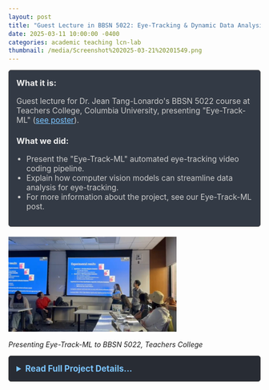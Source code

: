 ```yaml
---
layout: post
title: "Guest Lecture in BBSN 5022: Eye-Tracking & Dynamic Data Analysis"
date: 2025-03-11 10:00:00 -0400
categories: academic teaching lcn-lab
thumbnail: /media/Screenshot%202025-03-21%20201549.png
---
```


<div style="padding: 15px; border: 1px solid #555; border-radius: 5px; margin-bottom: 20px; background-color: #333a45;">
  <h3 style="margin-top: 0; color: #eee;">What it is:</h3>
  <p style="font-size: 1.1em; color: #ccc;">Guest lecture for Dr. Jean Tang-Lonardo's BBSN 5022 course at Teachers College, Columbia University, presenting "Eye-Track-ML" (<a href="https://yurigushiken.github.io/academic/research/lcn-lab/2025/03/04/Columbia-AI-Summit-poster-contribution.html" style="color: #7cc5ff;">see poster</a>).</p>
  
  <h3 style="color: #eee;">What we did:</h3>
  <ul style="font-size: 1.1em; list-style-type: disc; padding-left: 20px; color: #ccc;">
    <li>Present the "Eye-Track-ML" automated eye-tracking video coding pipeline.</li>
    <li>Explain how computer vision models can streamline data analysis for eye-tracking.</li>
    <li>For more information about the project, see our Eye-Track-ML post.</li>
  </ul>
</div>

<img src="/media/VideoCapture_20250321-220031.jpg" alt="Lecture Capture" width="66.7%" />
<p><em>Presenting Eye-Track-ML to BBSN 5022, Teachers College</em></p>

<details style="margin-bottom: 20px; background-color: #282c34; padding: 15px; border-radius: 5px; border: 1px solid #444;">
  <summary style="cursor: pointer; font-weight: bold; color: #7cc5ff; font-size: 1.2em;">Read Full Project Details...</summary>
  <div style="padding-top: 15px; color: #bbb;" markdown="1">

[![Slideshow Cover of Guest Lecture](/media/Screenshot%202025-03-21%20201549.png)](https://docs.google.com/presentation/d/19dn7Ofb3AKbYZue11uwxMFQ5_q7ibumn98WbwpployI/edit?usp=sharing) 

My lab partner, Yuexin Li, and I presented our [Eye-Track-ML project](/academic/research/2025/03/04/Columbia-AI-Summit-poster-contribution.html) as guest lecturers in Dr. Jean Tang-Lonardo's BBSN 5022 course.

We presented the challenges of traditional manual coding methods and how our automated pipeline using computer vision models streamlines the process. For more information see our [Coding Machine](/automation/tools/2025/01/04/Coding-Machine.html) project.

Please see the slides from our guest lecture [here](https://docs.google.com/presentation/d/19dn7Ofb3AKbYZue11uwxMFQ5_q7ibumn98WbwpployI/edit?usp=sharing).
</div>
</details>

